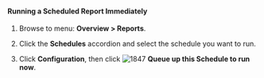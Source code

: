 #### Running a Scheduled Report Immediately

1. Browse to menu: **Overview > Reports**.

2. Click the **Schedules** accordion and select the schedule you want to run.

3. Click **Configuration**, then click ![1847](../images/1847.png) **Queue up this Schedule to run now**.

